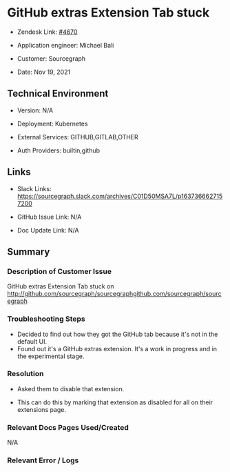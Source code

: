 

# GitHub extras Extension Tab stuck <!-- Ticket Title  Hint: include keywords to make it searchable -->



- Zendesk Link: [#4670](https://sourcegraph.zendesk.com/agent/tickets/4670)

- Application engineer: Michael Bali

- Customer: Sourcegraph <!-- Redact if this contains personally identifying information -->

- Date: Nov 19, 2021


<!-- Data populated from integration, speak to Ben Gordon or Michael Bali if not working -->

<!-- During Internal team trial, fill missing data manually (we are waiting for all data to sync) -->



## Technical Environment

- Version: ​N/A

- Deployment: Kubernetes

- External Services: GITHUB,GITLAB,OTHER

- Auth Providers: builtin,github





## Links
<!-- Data for application engineer manual entry -->
- Slack Links: https://sourcegraph.slack.com/archives/C01D50MSA7L/p1637366627157200

- GitHub Issue Link: N/A

- Doc Update Link: N/A



## Summary

### Description of Customer Issue

GitHub extras Extension Tab stuck on http://github.com/sourcegraph/sourcegraphgithub.com/sourcegraph/sourcegraph


### Troubleshooting Steps
- Decided to find out how they got the GitHub tab because it's not in the default UI.
- Found out it's a GitHub extras extension. It's a work in progress and in the experimental stage.



### Resolution

- Asked them to disable that extension. 

- This can do this by marking that extension as disabled for all on their extensions page.




### Relevant Docs Pages Used/Created

N/A



### Relevant Error / Logs

<!-- Please redact keys, tokens, and personal identifying information -->




<!-- Once complete, upload a copy to https://github.com/sourcegraph/support-tools-internal/tree/main/resolved-tickets as a .md file -->
<!-- Name the file 4670.md -->
